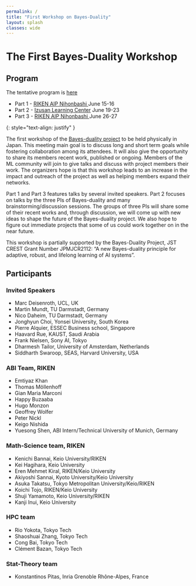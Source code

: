 ```yaml
---
permalink: /
title: "First Workshop on Bayes-Duality"
layout: splash
classes: wide
---
```

# The First Bayes-Duality Workshop

## Program

The tentative program is <a href= "https://docs.google.com/document/d/e/2PACX-1vTv7VwrT44C8j5r1yeortvvbJJGGuUZCo0OGk69WYsF2ibvcp4OV7WkY1uRkDikjjX4kRuYFL47JYwA/pub" target="_blank">here</a>

- Part 1 - <a href= "https://aip.riken.jp/access/"> RIKEN AIP Nihonbashi </a> 	June 15-16
- Part 2 - <a href= "https://izusan.zen-hd.co.jp/access/"> Izusan Learning Center</a> June 19-23 
- Part 3 - <a href= "https://aip.riken.jp/access/"> RIKEN AIP Nihonbashi </a>	June 26-27

{: style="text-align: justify" }

The first workshop of the <a href= "https:/bayesduality.github.io">Bayes-duality project</a> to be held physically in Japan. This meeting main goal is to discuss long and short term goals while fostering collaboration among its attendees. It will also give the opportunity to share its members recent work, published or ongoing.
Members of the ML community will join to give talks and discuss with project members their work. 
The organizers hope is that this workshop leads to an increase in the impact and outreach of the project as well as helping members expand their networks.

Part 1 and Part 3 features talks by several invited speakers. Part 2 focuses on talks by the three PIs of Bayes-duality and many brainstorming/discussion sessions. The groups of three PIs will share some of their recent works and, through discussion, we will come up with new ideas to shape the future of the Bayes-duality project. We also hope to figure out immediate projects that some of us could work together on in the near future.

This workshop is partially supported by the Bayes-Duality Project, JST CREST Grant Number JPMJCR2112: “A new Bayes-duality principle for adaptive, robust, and lifelong learning of AI systems”.

## Participants

### Invited Speakers
- Marc Deisenroth, UCL, UK
- Martin Mundt, TU Darmstadt, Germany
- Nico Daheim, TU Darmstadt, Germany
- Jonghyun Choi, Yonsei University, South Korea
- Pierre Alquier, ESSEC Business school, Singapore
- Haavard Rue, KAUST, Saudi Arabia
- Frank Nielsen, Sony AI, Tokyo
- Dharmesh Tailor, University of Amsterdam, Netherlands
- Siddharth Swaroop, SEAS, Harvard University, USA

### ABI Team, RIKEN
- Emtiyaz Khan
- Thomas Möllenhoff 
- Gian Maria Marconi
- Happy Buzaaba
- Hugo Monzon
- Geoffrey Wolfer
- Peter Nickl
- Keigo Nishida
- Yuesong Shen, ABI Intern/Technical University of Munich, Germany

### Math-Science team, RIKEN
- Kenichi Bannai, Keio University/RIKEN
- Kei Hagihara, Keio University
- Eren Mehmet Kiral, RIKEN/Keio University
- Akiyoshi Sannai, Kyoto University/Keio University
- Asuka Takatsu, Tokyo Metropolitan University/Keio/RIKEN
- Koichi Tojo, RIKEN/Keio University
- Shuji Yamamoto, Keio University/RIKEN
- Kanji Inui, Keio University

### HPC team
- Rio Yokota, Tokyo Tech
- Shaoshuai Zhang, Tokyo Tech
- Cong Bai, Tokyo Tech
- Clément Bazan, Tokyo Tech

### Stat-Theory team 
- Konstantinos Pitas, Inria Grenoble Rhône-Alpes, France
